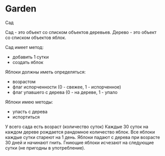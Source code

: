 # Garden
Сад 

Сад - это объект со списком объектов деревьев.
Дерево - это объект со списком объектов яблок.

Сад имеет метод:
 * добавить 1 сутки
 * создать яблок


Яблоки должны иметь определяться:
 * возрастом
 * флаг испорченности (0 - свежее, 1 - испорченное)
 * флаг упавшего с дерева (0 - на дереве, 1 - упало

Яблоки имею методы:
 * упасть с дерева
 * испортиться



У всего сада есть возраст (количество суток)
Каждые 30 суток на каждом дереве рождается рандомное количество яблок.
Все яблоки каждые сутки стареют на 1 день.
Яблоки падают с дерева при возрасте 30 дней и начинают гнить.
Гниющие яблоки исчезают на следующие сутки (не пригодны в употребление).



